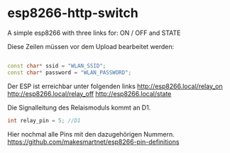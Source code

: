 # esp8266-http-switch
A simple esp8266 with three links for: ON / OFF and STATE

Diese Zeilen müssen vor dem Upload bearbeitet werden:

```c++

const char* ssid = "WLAN_SSID";
const char* password = "WLAN_PASSWORD";

```

Der ESP ist erreichbar unter folgenden links
http://esp8266.local/relay_on
http://esp8266.local/relay_off
http://esp8266.local/state


Die Signalleitung des Relaismoduls kommt an D1.

```c++
int relay_pin = 5; //D1
```

Hier nochmal alle Pins mit den dazugehörigen Nummern.
https://github.com/makesmartnet/esp8266-pin-definitions
